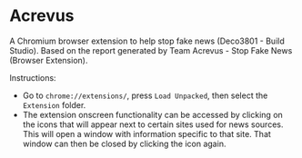 # Acrevus
A Chromium browser extension to help stop fake news (Deco3801 - Build Studio). 
Based on the report generated by Team Acrevus - Stop Fake News (Browser Extension).

Instructions:
- Go to `chrome://extensions/`, press `Load Unpacked`, then select the `Extension` folder.
- The extension onscreen functionality can be accessed by clicking on the icons that will appear next to certain sites used for news sources. This will open a window with information specific to that site. That window can then be closed by clicking the icon again. 
